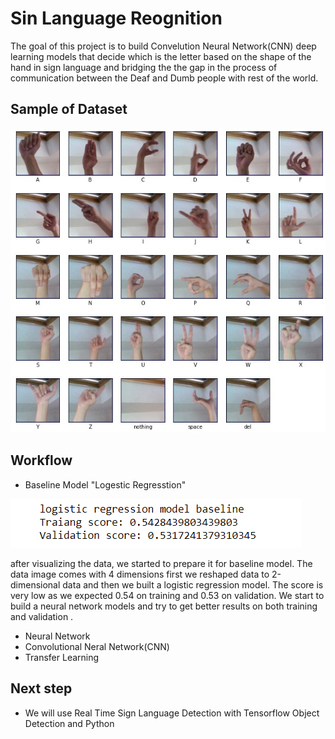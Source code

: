 
# Sin Language Reognition 
The goal of this project is to build Convelution Neural Network(CNN) 
deep learning models that decide which is the letter based on the shape of the hand in sign language
and bridging the the gap in the process of communication between the Deaf and Dumb people with rest of the world.

## Sample of Dataset

![](images/photo1.JPG)



## Workflow
* Baseline Model "Logestic Regresstion" 

![](images/photo2.PNG) 

after visualizing the data, we started to prepare it for baseline model. The data image comes with 4 dimensions first we reshaped data to 2-dimensional data and then we built a logistic regression model. The score is very low as we expected 0.54 on training and 0.53 on validation. We start to build a neural network models and  try to get  better results  on both training and validation .

* Neural Network
* Convolutional Neral Network(CNN)
* Transfer Learning 




## Next step 
* We will use Real Time Sign Language Detection with Tensorflow Object Detection and Python 




